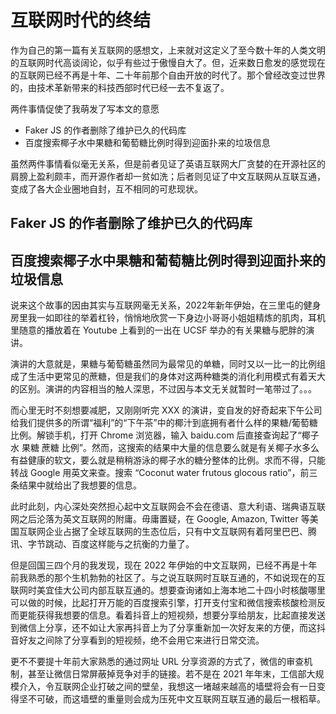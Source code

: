 # 互联网时代的终结

作为自己的第一篇有关互联网的感想文，上来就对这定义了至今数十年的人类文明的互联网时代高谈阔论，似乎有些过于傲慢自大了。但，近来数日愈发的感觉现在的互联网已经不再是十年、二十年前那个自由开放的时代了。那个曾经改变过世界的，由技术革新带来的科技西部时代已经一去不复返了。

两件事情促使了我萌发了写本文的意愿
* Faker JS 的作者删除了维护已久的代码库
* 百度搜索椰子水中果糖和葡萄糖比例时得到迎面扑来的垃圾信息

虽然两件事情看似毫无关系，但是前者见证了英语互联网大厂贪婪的在开源社区的肩膀上盈利颇丰，而开源作者却一贫如洗；后者则见证了中文互联网从互联互通，变成了各大企业圈地自封，互不相同的可悲现状。

## Faker JS 的作者删除了维护已久的代码库



## 百度搜索椰子水中果糖和葡萄糖比例时得到迎面扑来的垃圾信息

说来这个故事的因由其实与互联网毫无关系，2022年新年伊始，在三里屯的健身房里我一如即往的举着杠铃，悄悄地欣赏一下身边小哥哥小姐姐精炼的肌肉，耳机里随意的播放着在 Youtube 上看到的一出在 UCSF 举办的有关果糖与肥胖的演讲。

演讲的大意就是，果糖与葡萄糖虽然同为最常见的单糖，同时又以一比一的比例组成了生活中更常见的蔗糖，但是我们的身体对这两种糖类的消化利用模式有着天大的区别。演讲的内容相当的触人深思，不过因与本文无关就暂时一笔带过了。。。

而心里无时不刻想要减肥，又刚刚听完 XXX 的演讲，变自发的好奇起来下午公司给我们提供多的所谓“福利”的“下午茶”中的椰汁到底拥有者什么样的果糖/葡萄糖比例。解锁手机，打开 Chrome 浏览器，输入 baidu.com 后直接查询起了“椰子水 果糖 蔗糖 比例”。然而，这搜索的结果中大量的信息要么就是有关椰子水多么有益健康的软文，要么就是稍稍游泳的椰子水的糖分整体的比例。求而不得，只能转战 Google 用英文来查。搜索 “Coconut water frutous glocous ratio”，前三条结果中就给出了我想要的信息。

此时此刻，内心深处突然担心起中文互联网会不会在德语、意大利语、瑞典语互联网之后沦落为英文互联网的附庸。毋庸置疑，在 Google, Amazon, Twitter 等美国互联网企业占据了全球互联网的生态位后，只有中文互联网有着阿里巴巴、腾讯、字节跳动、百度这样能与之抗衡的力量了。

但是回国三四个月的我发现，现在 2022 年伊始的中文互联网，已经不再是十年前我熟悉的那个生机勃勃的社区了。与之说互联网时互联互通的，不如说现在的互联网时美宜佳大公司内部互联互通的。想要查询诸如上海本地二十四小时核酸哪里可以做的时候，比起打开万能的百度搜索引擎，打开支付宝和微信搜索核酸检测反而更能获得我想要的信息。看着抖音上的短视频，想要分享给朋友，比起直接发送到微信上分享，还不如让大家再抖音上为了分享重新加一次好友来的方便，而这抖音好友之间除了分享看到的短视频，绝不会用它来进行日常交流。

更不不要提十年前大家熟悉的通过网址 URL 分享资源的方式了，微信的审查机制，甚至让微信日常屏蔽掉竞争对手的链接。若不是在 2021 年年末，工信部大规模介入，令互联网企业打破之间的壁垒，我想这一堵越来越高的墙壁将会有一日变得坚不可破，而这墙壁的重量则会成为压死中文互联网互联互通的最后一根稻草。